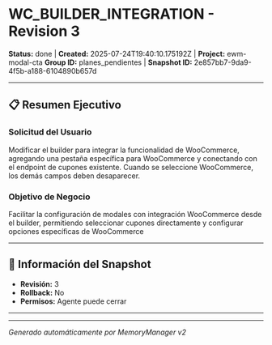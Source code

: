 # WC_BUILDER_INTEGRATION - Revision 3

**Status:** done | **Created:** 2025-07-24T19:40:10.175192Z | **Project:** ewm-modal-cta
**Group ID:** planes_pendientes | **Snapshot ID:** 2e857bb7-9da9-4f5b-a188-6104890b657d

---

## 📋 Resumen Ejecutivo
### Solicitud del Usuario
Modificar el builder para integrar la funcionalidad de WooCommerce, agregando una pestaña específica para WooCommerce y conectando con el endpoint de cupones existente. Cuando se seleccione WooCommerce, los demás campos deben desaparecer.

### Objetivo de Negocio
Facilitar la configuración de modales con integración WooCommerce desde el builder, permitiendo seleccionar cupones directamente y configurar opciones específicas de WooCommerce

---

## 🔧 Información del Snapshot
- **Revisión:** 3
- **Rollback:** No
- **Permisos:** Agente puede cerrar

---



---

*Generado automáticamente por MemoryManager v2*
